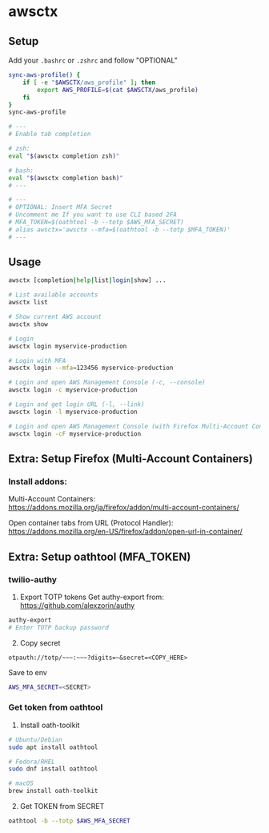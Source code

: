 awsctx
===========================

## Setup
Add your `.bashrc` or `.zshrc` and follow "OPTIONAL"
```bash
sync-aws-profile() {
    if [ -e "$AWSCTX/aws_profile" ]; then
        export AWS_PROFILE=$(cat $AWSCTX/aws_profile)
    fi
}
sync-aws-profile

# ---
# Enable tab completion

# zsh:
eval "$(awsctx completion zsh)"

# bash:
eval "$(awsctx completion bash)"
# ---

# ---
# OPTIONAL: Insert MFA Secret
# Uncomment me If you want to use CLI based 2FA
# MFA_TOKEN=$(oathtool -b --totp $AWS_MFA_SECRET)
# alias awsctx='awsctx --mfa=$(oathtool -b --totp $MFA_TOKEN)'
# ---
```

## Usage
```bash
awsctx [completion|help|list|login|show] ...

# List available accounts
awsctx list

# Show current AWS account
awsctx show

# Login
awsctx login myservice-production

# Login with MFA
awsctx login --mfa=123456 myservice-production

# Login and open AWS Management Console (-c, --console)
awsctx login -c myservice-production

# Login and get login URL (-l, --link)
awsctx login -l myservice-production

# Login and open AWS Management Console (with Firefox Multi-Account Containers) (-F, --firefox)
awsctx login -cF myservice-production
```
## Extra: Setup Firefox (Multi-Account Containers)
### Install addons:
Multi-Account Containers:
https://addons.mozilla.org/ja/firefox/addon/multi-account-containers/

Open container tabs from URL (Protocol Handler):
https://addons.mozilla.org/en-US/firefox/addon/open-url-in-container/

## Extra: Setup oathtool (MFA_TOKEN)

### twilio-authy

1. Export TOTP tokens
Get authy-export from: https://github.com/alexzorin/authy
```bash
authy-export
# Enter TOTP backup password
```

2. Copy secret
```
otpauth://totp/~~~:~~~?digits=~&secret=<COPY_HERE>
```

Save to env
```bash
AWS_MFA_SECRET=<SECRET>
```

### Get token from oathtool

1. Install oath-toolkit
```bash
# Ubuntu/Debian
sudo apt install oathtool

# Fedora/RHEL
sudo dnf install oathtool

# macOS
brew install oath-toolkit
```

2. Get TOKEN from SECRET
```bash
oathtool -b --totp $AWS_MFA_SECRET
```
